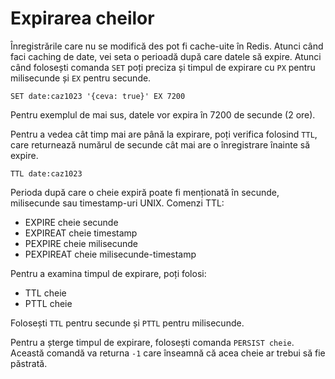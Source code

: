 # Expirarea cheilor

Înregistrările care nu se modifică des pot fi cache-uite în Redis. Atunci când faci caching de date, vei seta o perioadă după care datele să expire. Atunci când folosești comanda `SET` poți preciza și timpul de expirare cu `PX` pentru milisecunde și `EX` pentru secunde.

```text
SET date:caz1023 '{ceva: true}' EX 7200
```

Pentru exemplul de mai sus, datele vor expira în 7200 de secunde (2 ore).

Pentru a vedea cât timp mai are până la expirare, poți verifica folosind `TTL`, care returnează numărul de secunde cât mai are o înregistrare înainte să expire.

```text
TTL date:caz1023
```

Perioda după care o cheie expiră poate fi menționată în secunde, milisecunde sau timestamp-uri UNIX.
Comenzi TTL:

- EXPIRE cheie secunde
- EXPIREAT cheie timestamp
- PEXPIRE cheie milisecunde
- PEXPIREAT cheie milisecunde-timestamp

Pentru a examina timpul de expirare, poți folosi:

- TTL cheie
- PTTL cheie

Folosești `TTL` pentru secunde și `PTTL` pentru milisecunde.

Pentru a șterge timpul de expirare, folosești comanda `PERSIST cheie`. Această comandă va returna `-1` care înseamnă că acea cheie ar trebui să fie păstrată.
